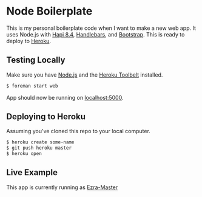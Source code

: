# Node Boilerplate

This is my personal boilerplate code when I want to make a new web app. It uses Node.js with [Hapi 8.4](http://hapijs.com), [Handlebars](http://handlebarsjs.com), and [Bootstrap](http://getbootstrap.com). This is ready to deploy to [Heroku](https://www.heroku.com). 

## Testing Locally

Make sure you have [Node.js](http://nodejs.org/) and the [Heroku Toolbelt](https://toolbelt.heroku.com/) installed.

```sh
$ foreman start web
```

App should now be running on [localhost:5000](http://localhost:5000/).

## Deploying to Heroku

Assuming you've cloned this repo to your local computer.

```sh
$ heroku create some-name
$ git push heroku master
$ heroku open
```

## Live Example

This app is currently running as [Ezra-Master](https://ezra-master.herokuapp.com/Ezra)